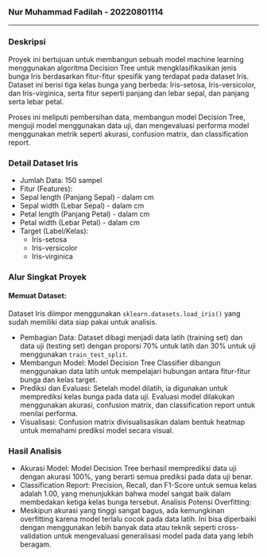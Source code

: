 ### Nur Muhammad Fadilah - 20220801114
---
### Deskripsi
Proyek ini bertujuan untuk membangun sebuah model machine learning menggunakan algoritma Decision Tree untuk mengklasifikasikan jenis bunga Iris berdasarkan fitur-fitur spesifik yang terdapat pada dataset Iris. Dataset ini berisi tiga kelas bunga yang berbeda: Iris-setosa, Iris-versicolor, dan Iris-virginica, serta fitur seperti panjang dan lebar sepal, dan panjang serta lebar petal.

Proses ini meliputi pembersihan data, membangun model Decision Tree, menguji model menggunakan data uji, dan mengevaluasi performa model menggunakan metrik seperti akurasi, confusion matrix, dan classification report.
### Detail Dataset Iris
- Jumlah Data: 150 sampel
- Fitur (Features):
- Sepal length (Panjang Sepal) - dalam cm
- Sepal width (Lebar Sepal) - dalam cm
- Petal length (Panjang Petal) - dalam cm
- Petal width (Lebar Petal) - dalam cm
- Target (Label/Kelas):
  - Iris-setosa
  - Iris-versicolor
  - Iris-virginica
### Alur Singkat Proyek
#### **Memuat Dataset:**
Dataset Iris diimpor menggunakan ```sklearn.datasets.load_iris()``` yang sudah memiliki data siap pakai untuk analisis.
- Pembagian Data:
Dataset dibagi menjadi data latih (training set) dan data uji (testing set) dengan proporsi 70% untuk latih dan 30% untuk uji menggunakan ```train_test_split```.
- Membangun Model:
Model Decision Tree Classifier dibangun menggunakan data latih untuk mempelajari hubungan antara fitur-fitur bunga dan kelas target.
- Prediksi dan Evaluasi:
Setelah model dilatih, ia digunakan untuk memprediksi kelas bunga pada data uji.
Evaluasi model dilakukan menggunakan akurasi, confusion matrix, dan classification report untuk menilai performa.
- Visualisasi:
Confusion matrix divisualisasikan dalam bentuk heatmap untuk memahami prediksi model secara visual.

### Hasil Analisis
- Akurasi Model: Model Decision Tree berhasil memprediksi data uji dengan akurasi 100%, yang berarti semua prediksi pada data uji benar.
- Classification Report: Precision, Recall, dan F1-Score untuk semua kelas adalah 1.00, yang menunjukkan bahwa model sangat baik dalam membedakan ketiga kelas bunga tersebut.
Analisis Potensi Overfitting:
- Meskipun akurasi yang tinggi sangat bagus, ada kemungkinan overfitting karena model terlalu cocok pada data latih. Ini bisa diperbaiki dengan menggunakan lebih banyak data atau teknik seperti cross-validation untuk mengevaluasi generalisasi model pada data yang lebih beragam.
